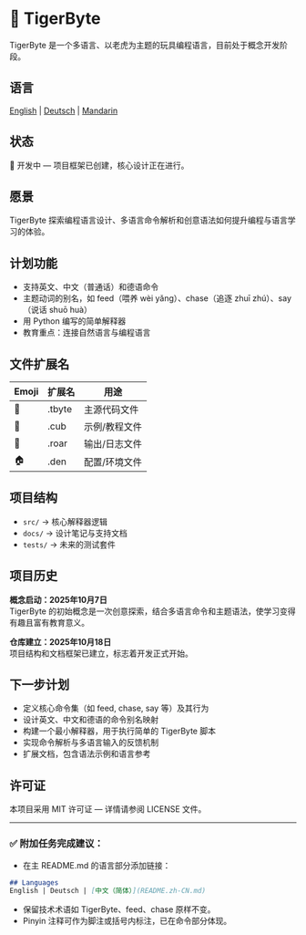 # 🐯 TigerByte

TigerByte 是一个多语言、以老虎为主题的玩具编程语言，目前处于概念开发阶段。

## 语言  
[English](./README.md) | [Deutsch](./README.de.md) | [Mandarin](./README.zh-CN.md)

## 状态  
🚧 开发中 — 项目框架已创建，核心设计正在进行。

## 愿景  
TigerByte 探索编程语言设计、多语言命令解析和创意语法如何提升编程与语言学习的体验。

## 计划功能  
- 支持英文、中文（普通话）和德语命令  
- 主题动词的别名，如 feed（喂养 wèi yǎng）、chase（追逐 zhuī zhú）、say（说话 shuō huà）  
- 用 Python 编写的简单解释器  
- 教育重点：连接自然语言与编程语言  

## 文件扩展名  

| Emoji | 扩展名 | 用途 |
|-------|--------|------|
| 🐯    | .tbyte | 主源代码文件 |
| 🐾    | .cub   | 示例/教程文件 |
| 📣    | .roar  | 输出/日志文件 |
| 🏠    | .den   | 配置/环境文件 |

## 项目结构  

- `src/` → 核心解释器逻辑  
- `docs/` → 设计笔记与支持文档  
- `tests/` → 未来的测试套件  

## 项目历史  

**概念启动：2025年10月7日**  
TigerByte 的初始概念是一次创意探索，结合多语言命令和主题语法，使学习变得有趣且富有教育意义。

**仓库建立：2025年10月18日**  
项目结构和文档框架已建立，标志着开发正式开始。

## 下一步计划  

- 定义核心命令集（如 feed, chase, say 等）及其行为  
- 设计英文、中文和德语的命令别名映射  
- 构建一个最小解释器，用于执行简单的 TigerByte 脚本  
- 实现命令解析与多语言输入的反馈机制  
- 扩展文档，包含语法示例和语言参考  

## 许可证  
本项目采用 MIT 许可证 — 详情请参阅 LICENSE 文件。

---

### ✅ 附加任务完成建议：

- 在主 README.md 的语言部分添加链接：

```markdown
## Languages  
English | Deutsch | [中文（简体）](README.zh-CN.md)
```

- 保留技术术语如 TigerByte、feed、chase 原样不变。
- Pinyin 注释可作为脚注或括号内标注，已在命令部分体现。

